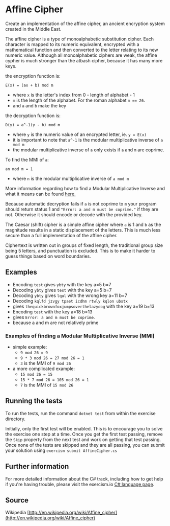 # Affine Cipher

Create an implementation of the affine cipher,
an ancient encryption system created in the Middle East.

The affine cipher is a type of monoalphabetic substitution cipher.
Each character is mapped to its numeric equivalent, encrypted with
a mathematical function and then converted to the letter relating to
its new numeric value. Although all monoalphabetic ciphers are weak,
the affine cypher is much stronger than the atbash cipher,
because it has many more keys.

the encryption function is:

  `E(x) = (ax + b) mod m`

- where `x` is the letter's index from 0 - length of alphabet - 1
- `m` is the length of the alphabet. For the roman alphabet `m == 26`.
- and `a` and `b` make the key

the decryption function is:

  `D(y) = a^-1(y - b) mod m`

- where `y` is the numeric value of an encrypted letter, ie. `y = E(x)`
- it is important to note that `a^-1` is the modular multiplicative inverse
     of `a mod m`
- the modular multiplicative inverse of `a` only exists if `a` and `m` are
     coprime.

To find the MMI of `a`:

  `an mod m = 1`

- where `n` is the modular multiplicative inverse of `a mod m`

More information regarding how to find a Modular Multiplicative Inverse
and what it means can be found [here.](https://en.wikipedia.org/wiki/Modular_multiplicative_inverse)

Because automatic decryption fails if `a` is not coprime to `m` your
program should return status 1 and `"Error: a and m must be coprime."`
if they are not.  Otherwise it should encode or decode with the
provided key.

The Caesar (shift) cipher is a simple affine cipher where `a` is 1 and
`b` as the magnitude results in a static displacement of the letters.
This is much less secure than a full implementation of the affine cipher.

Ciphertext is written out in groups of fixed length, the traditional group
size being 5 letters, and punctuation is excluded. This is to make it
harder to guess things based on word boundaries.

## Examples

- Encoding `test` gives `ybty` with the key a=5 b=7
- Decoding `ybty` gives `test` with the key a=5 b=7
- Decoding `ybty` gives `lqul` with the wrong key a=11 b=7
- Decoding `kqlfd jzvgy tpaet icdhm rtwly kqlon ubstx`
- gives `thequickbrownfoxjumpsoverthelazydog` with the key a=19 b=13
- Encoding `test` with the key a=18 b=13
- gives `Error: a and m must be coprime.`
- because a and m are not relatively prime

### Examples of finding a Modular Multiplicative Inverse (MMI)

- simple example:
  - `9 mod 26 = 9`
  - `9 * 3 mod 26 = 27 mod 26 = 1`
  - `3` is the MMI of `9 mod 26`
- a more complicated example:
  - `15 mod 26 = 15`
  - `15 * 7 mod 26 = 105 mod 26 = 1`
  - `7` is the MMI of `15 mod 26`

## Running the tests

To run the tests, run the command `dotnet test` from within the exercise directory.

Initially, only the first test will be enabled. This is to encourage you to solve the exercise one step at a time.
Once you get the first test passing, remove the `Skip` property from the next test and work on getting that test passing.
Once none of the tests are skipped and they are all passing, you can submit your solution
using `exercism submit AffineCipher.cs`

## Further information

For more detailed information about the C# track, including how to get help if
you're having trouble, please visit the exercism.io [C# language page](http://exercism.io/languages/csharp/resources).

## Source

Wikipedia [http://en.wikipedia.org/wiki/Affine_cipher](http://en.wikipedia.org/wiki/Affine_cipher)

